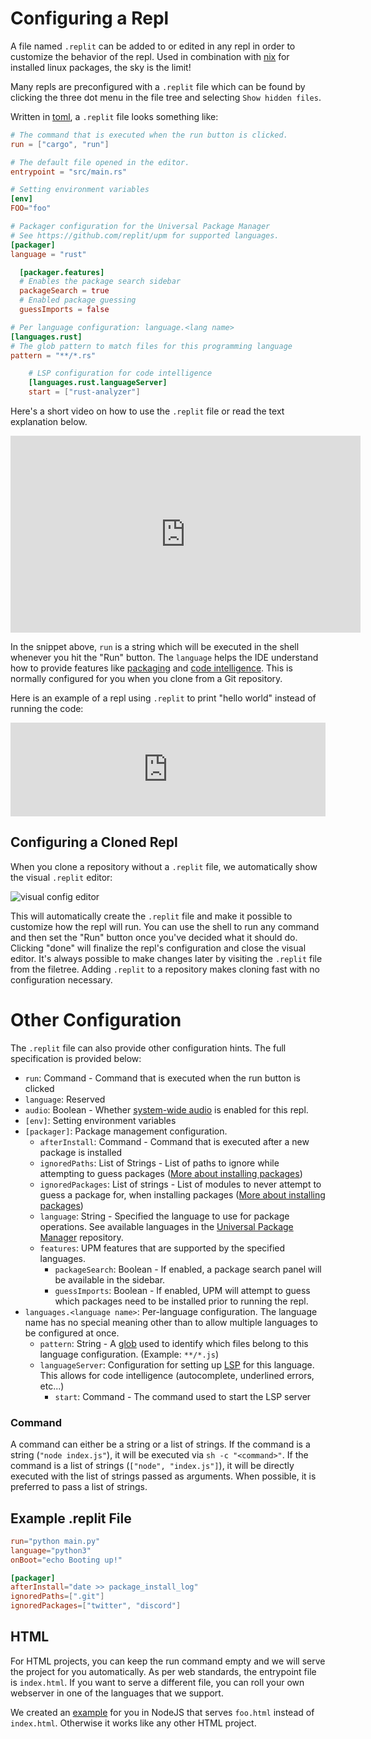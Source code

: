 # Configuring a Repl

A file named `.replit` can be added to or edited in any repl in order to customize the behavior of the repl. Used in combination with [nix](/programming-ide/getting-started-nix) for installed linux packages, the sky is the limit! 

Many repls are preconfigured with a `.replit` file which can be found by clicking the three dot menu in the file tree and selecting `Show hidden files`.

Written in [toml](https://github.com/toml-lang/toml), a `.replit` file looks something like:

```toml
# The command that is executed when the run button is clicked.
run = ["cargo", "run"]

# The default file opened in the editor.
entrypoint = "src/main.rs"

# Setting environment variables
[env]
FOO="foo"

# Packager configuration for the Universal Package Manager
# See https://github.com/replit/upm for supported languages.
[packager]
language = "rust"

  [packager.features]
  # Enables the package search sidebar
  packageSearch = true
  # Enabled package guessing
  guessImports = false

# Per language configuration: language.<lang name> 
[languages.rust]
# The glob pattern to match files for this programming language
pattern = "**/*.rs"

    # LSP configuration for code intelligence
    [languages.rust.languageServer]
    start = ["rust-analyzer"]
```

Here's a short video on how to use the `.replit` file or read the text explanation below.
 
<iframe width="560" height="315" src="https://www.youtube.com/embed/vDlCkQ9-ErU" frameborder="0" allow="accelerometer; autoplay; clipboard-write; encrypted-media; gyroscope; picture-in-picture" allowfullscreen></iframe>

In the snippet above, `run` is a string which will be executed in the shell whenever you hit the "Run" button. The `language` helps the IDE understand how to provide features like [packaging](https://blog.replit.com/upm) and [code intelligence](https://blog.replit.com/intel). This is normally configured for you when you clone from a Git repository.

Here is an example of a repl using `.replit` to print "hello world" instead of running the code:

<iframe width="100%" src="https://replit.com/@turbio/dotreplit-example?lite=true" scrolling="no" frameborder="no" allowtransparency="true" allowfullscreen="true" sandbox="allow-forms allow-pointer-lock allow-popups allow-same-origin allow-scripts allow-modals"></iframe>

## Configuring a Cloned Repl

When you clone a repository without a `.replit` file, we automatically show the visual `.replit` editor:

![visual config editor](https://docs.replit.com/images/config_plugin.png)

This will automatically create the `.replit` file and make it possible to customize how the repl will run. You can use the shell to run any command and then set the "Run" button once you've decided what it should do. Clicking "done" will finalize the repl's configuration and close the visual editor. It's always possible to make changes later by visiting the `.replit` file from the filetree. Adding `.replit` to a repository makes cloning fast with no configuration necessary. 

# Other Configuration
The `.replit` file can also provide other configuration hints. The full specification is provided below:

- `run`: Command - Command that is executed when the run button is clicked
- `language`: Reserved
- `audio`: Boolean - Whether [system-wide audio](https://docs.replit.com/misc/playing-audio-replit) is enabled for this repl.
- `[env]`: Setting environment variables
- `[packager]`: Package management configuration.
    - `afterInstall`: Command - Command that is executed after a new package is installed
    - `ignoredPaths`: List of Strings - List of paths to ignore while attempting to guess packages ([More about installing packages](https://docs.replit.com/repls/packages/#DirectImports))
    - `ignoredPackages`: List of strings - List of modules to never attempt to guess a package for, when installing packages ([More about installing packages](https://docs.replit.com/repls/packages/#DirectImports))
    - `language`: String - Specified the language to use for package operations. See available languages in the [Universal Package Manager](https://github.com/replit/upm) repository.
    - `features`: UPM features that are supported by the specified languages.
        - `packageSearch`: Boolean - If enabled, a package search panel will be available in the sidebar.
        - `guessImports`: Boolean - If enabled, UPM will attempt to guess which packages need to be installed prior to running the repl.
- `languages.<language name>`: Per-language configuration. The language name has no special meaning other than to allow multiple languages to be configured at once.
    - `pattern`: String - A [glob](https://en.wikipedia.org/wiki/Glob_(programming)) used to identify which files belong to this language configuration. (Example: `**/*.js`)
    - `languageServer`: Configuration for setting up [LSP](https://microsoft.github.io/language-server-protocol/) for this language. This allows for code intelligence (autocomplete, underlined errors, etc...)
        - `start`: Command - The command used to start the LSP server
        
### Command
A command can either be a string or a list of strings. If the command is a string (`"node index.js"`), it will be executed via `sh -c "<command>"`. If the command is a list of strings (`["node", "index.js"]`), it will be directly executed with the list of strings passed as arguments. When possible, it is preferred to pass a list of strings.

## Example .replit File

```toml
run="python main.py"
language="python3"
onBoot="echo Booting up!"

[packager]
afterInstall="date >> package_install_log"
ignoredPaths=[".git"]
ignoredPackages=["twitter", "discord"]
```

## HTML

For HTML projects, you can keep the run command empty and we will serve the project for you automatically. As per web standards, the entrypoint file is `index.html`. If you want to serve a different file, you can roll your own webserver in one of the languages that we support. 

We created an [example](https://replit.com/@amasad/run-html-non-index-file) for you in NodeJS that serves `foo.html` instead of `index.html`. Otherwise it works like any other HTML project.
